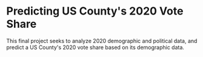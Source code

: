 # Predicting US County's 2020 Vote Share

This final project seeks to analyze 2020 demographic and political data, and predict a US County's 2020 vote share based on its demographic data.
